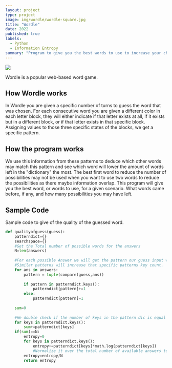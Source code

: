```yaml
---
layout: project
type: project
image: img/wordle/wordle-square.jpg
title: "Wordle"
date: 2022
published: true
labels:
  - Python
  - Information Entropy
summary: "Program to give you the best words to use to increase your chances of winning Wordle"
---
```


<img class="img-fluid" src="../img/wordle/worldle_banner.png">

Wordle is a popular web-based word game.



## How Wordle works

In Wordle you are given a specific number of turns to guess the word that was chosen.  For each consecutive word you are given a different color in each letter block, they will either indicate if that letter exists at all, if it exists but in a different block, or if that letter exists in that specific block.  Assigning values to those three specific states of the blocks, we get a specific pattern.

## How the program works

We use this information from these patterns to deduce which other words may match this pattern and see which word will lower the amount of words left in the "dictionary" the most.  The best first word to reduce the number of possibilities may not be used when you want to use two words to reduce the possibilities as there maybe information overlap.  This program will give you the best word, or words to use, for a given scenario.  What words came before, if any, and how many possibilities you may have left.

## Sample Code
Sample code to give of the quality of the guessed word.

```python
def qualityofguess(guess):
    patterndict={}
    searchspace={}
    #Get the Total number of possible words for the answers
    N=len(answers)
    
    #For each possible Answer we will get the pattern our guess input word creates and store it in the pattern dictionary
    #Similar patterns will increase that specific patterns key count.
    for ans in answers:
        pattern = tuple(compare(guess,ans))
        
        if pattern in patterndict.keys():
            patterndict[pattern]+=1
        else:
            patterndict[pattern]=1
            
    sum=0
    
    #We double check if the number of keys in the pattern dic is equal to the total number of words
    for keys in patterndict.keys():
        sum+=patterndict[keys]
    if(sum)==N:
        entropy=0
        for keys in patterndict.keys():
            entropy+=patterndict[keys]*math.log(patterndict[keys])
            #Normalize it over the total number of available answers to get a number between 0 and 1
        entropy=entropy/N
        return entropy

```

